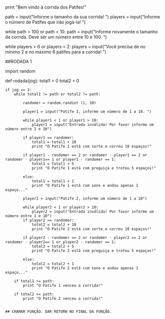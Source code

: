 print "Bem vindo à corrida dos Patifes!"

path = input("Informe o tamanho da sua corrida! ")
players = input("Informe o número de Patifes que irão jogá-la! ")

while path > 100 or path < 10:
    path = input("Informe novamente o tamanho da corrida. Deve ser um número entre 10 e 100. ")

while players > 6 or players < 2:
    players = input("Você precisa de no mínimo 2 e no máximo 6 patifes para a corrida! ")
    
##RODADA 1 

import random

def rodada(jog):
    total1 = 0
    total2 = 0
    
    if jog == 2:
        while total1 != path or total2 != path:
            
            randomer = random.randint (1, 10)
            
            player1 = input("Patife 1, informe um número de 1 a 10. ")
            
            while player1 < 1 or player1 > 10:
                player1 = input("Entrada inválida! Por favor informe um número entre 1 e 10")
            
            if player1 == randomer:
                total1 = total1 + 10
                print "O Patife 1 está com sorte e correu 10 espaços!"
                
            if player1 - randomer == 2 or randomer - player1 == 2 or randomer - player1== 1 or player1 - randomer == 1:
                total1 = total1 + 5
                print "O Patife 1 está com preguiça e trotou 5 espaços!"
            
            else:
                total1 = total1 + 1
                print "O Patife 1 está com sono e andou apenas 1 espaço..."
            
            player2 = input("Patife 2, informe um número de 1 a 10")
            
            while player2 < 1 or player2 > 10:
                player2 = input("Entrada inválida! Por favor informe um número entre 1 e 10")
            if player2 == randomer:
                total2 = total2 + 10
                print "O Patife 2 está com sorte e correu 10 espaços!"
                
            if player2 - randomer == 2 or randomer - player2 == 2 or randomer - player2== 1 or player2 - randomer == 1:
                total2 = total2 + 5
                print "O Patife 2 está com preguiça e trotou 5 espaços!"
            
            else:
                total2 = total2 + 1
                print "O Patife 2 está com sono e andou apenas 1 espaço..."
        
        if total1 >= path:
            print "O Patife 1 venceu a corrida!"
        
        if total2 >= path:
            print "O Patife 2 venceu a corrida!"
            
    
    ## CHAMAR FUNÇÃO. DAR RETURN NO FINAL DA FUNÇÃO.
